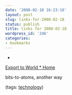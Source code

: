 ```yaml
---
date: '2008-02-18 16:23:16'
layout: post
slug: links-for-2008-02-18
status: publish
title: links for 2008-02-18
wordpress_id: '246'
categories:
- bookmarks
---
```



	
  * 
		

[Export to World * Home](http://exporttoworld.plugimi.com/)


		

bits-to-atoms, another way


		

(tags: [technology](http://del.icio.us/eob/technology))


	



